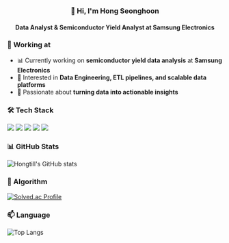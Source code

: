 <!-- Header -->
<h3 align="center">👋 Hi, I'm Hong Seonghoon</h3>
<h4 align="center">Data Analyst & Semiconductor Yield Analyst at Samsung Electronics</h4>

### 💼 Working at
- 📊 Currently working on **semiconductor yield data analysis** at **Samsung Electronics**
- 🔧 Interested in **Data Engineering, ETL pipelines, and scalable data platforms**
- 🚀 Passionate about **turning data into actionable insights**

### 🛠️ Tech Stack
<p align="left">
  <img src="https://img.shields.io/badge/Python-3776AB?style=for-the-badge&logo=python&logoColor=white"/>
  <img src="https://img.shields.io/badge/SQL-025E8C?style=for-the-badge&logo=postgresql&logoColor=white"/>
  <img src="https://img.shields.io/badge/ETL-Pipeline-blue?style=for-the-badge"/>
  <img src="https://img.shields.io/badge/BigQuery-4285F4?style=for-the-badge&logo=googlecloud&logoColor=white"/>
  <img src="https://img.shields.io/badge/AWS-232F3E?style=for-the-badge&logo=amazonaws&logoColor=white"/>
</p>


### 📊 GitHub Stats
![Hongtill's GitHub stats](https://github-readme-stats.vercel.app/api?username=Hongtill&show_icons=true&theme=dark)

### 🧩 Algorithm
[![Solved.ac Profile](http://mazassumnida.wtf/api/generate_badge?boj=dbsg0922)](https://solved.ac/dbsg0922)

### 📫 Language
![Top Langs](https://github-readme-stats.vercel.app/api/top-langs/?username=Hongtill&layout=compact&theme=dark)


<!--
**Hongtill/Hongtill** is a ✨ _special_ ✨ repository because its `README.md` (this file) appears on your GitHub profile.

Here are some ideas to get you started:

- 🔭 I’m currently working on ...
- 🌱 I’m currently learning ...
- 👯 I’m looking to collaborate on ...
- 🤔 I’m looking for help with ...
- 💬 Ask me about ...
- 📫 How to reach me: ...
- 😄 Pronouns: ...
- ⚡ Fun fact: ...
-->
